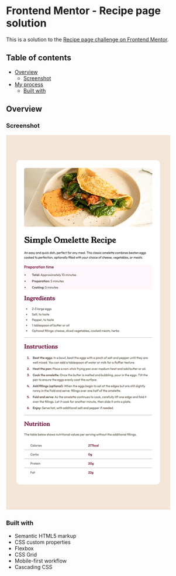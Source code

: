 # Frontend Mentor - Recipe page solution

This is a solution to the [Recipe page challenge on Frontend Mentor](https://www.frontendmentor.io/challenges/recipe-page-KiTsR8QQKm).

## Table of contents

-   [Overview](#overview)
    -   [Screenshot](#screenshot)
-   [My process](#my-process)
    -   [Built with](#built-with)

## Overview

### Screenshot

![](./screenshot.jpg)

### Built with

-   Semantic HTML5 markup
-   CSS custom properties
-   Flexbox
-   CSS Grid
-   Mobile-first workflow
-   Cascading CSS
